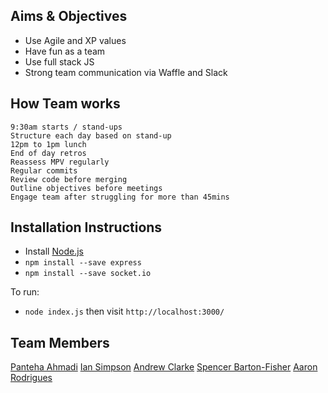 ## Aims & Objectives
- Use Agile and XP values
- Have fun as a team
- Use full stack JS
- Strong team communication via Waffle and Slack



## How Team works
```
9:30am starts / stand-ups
Structure each day based on stand-up
12pm to 1pm lunch
End of day retros
Reassess MPV regularly
Regular commits
Review code before merging
Outline objectives before meetings  
Engage team after struggling for more than 45mins
```

## Installation Instructions

 * Install [Node.js](https://nodejs.org/)
 * `npm install --save express`
 * `npm install --save socket.io`

To run:
 * `node index.js`
then visit `http://localhost:3000/`

## Team Members
[Panteha Ahmadi](https://github.com/panteha)
[Ian Simpson](https://github.com/Simo72)
[Andrew Clarke](https://github.com/Dino982)
[Spencer Barton-Fisher](https://github.com/spencerbf)
[Aaron Rodrigues](https://github.com/AaronRodrigues)

